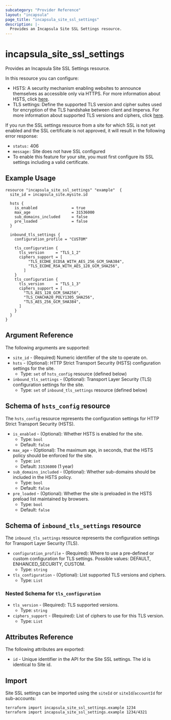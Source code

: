 ```yaml
---
subcategory: "Provider Reference"
layout: "incapsula"
page_title: "incapsula_site_ssl_settings"
description: |- 
  Provides an Incapsula Site SSL Settings resource.
---
```

# incapsula_site_ssl_settings

Provides an Incapsula Site SSL Settings resource.

In this resource you can configure:
- HSTS: A security mechanism enabling websites to announce themselves as accessible only via HTTPS. 
For more information about HSTS, click [here](https://www.imperva.com/blog/hsts-strict-transport-security/).
- TLS settings: Define the supported TLS version and cipher suites used for encryption of the TLS handshake between client and Imperva. 
For more information about supported TLS versions and ciphers, click [here](https://docs.imperva.com/bundle/cloud-application-security/page/cipher-suites.htm).

If you run the SSL settings resource from a site for which SSL is not yet enabled and the SSL certificate is not approved, it will result in the following error response:
- `status:` 406 
- `message:` Site does not have SSL configured
- To enable this feature for your site, you must first configure its SSL settings including a valid certificate.

## Example Usage

```hcl
resource "incapsula_site_ssl_settings" "example"  {
  site_id = incapsula_site.mysite.id
  
  hsts { 
    is_enabled               = true
    max_age                  = 31536000
    sub_domains_included     = false
    pre_loaded               = false
  }

  inbound_tls_settings {
    configuration_profile = "CUSTOM"

    tls_configuration {
      tls_version     = "TLS_1_2"
      ciphers_support = [
          "TLS_ECDHE_ECDSA_WITH_AES_256_GCM_SHA384",
          "TLS_ECDHE_RSA_WITH_AES_128_GCM_SHA256",
        ]
    }
    tls_configuration {
      tls_version     = "TLS_1_3"
      ciphers_support = [
        "TLS_AES_128_GCM_SHA256",
        "TLS_CHACHA20_POLY1305_SHA256",
        "TLS_AES_256_GCM_SHA384",
      ]
    }
  }
}
```

## Argument Reference

The following arguments are supported:

* `site_id` - (Required) Numeric identifier of the site to operate on.
* `hsts` - (Optional): HTTP Strict Transport Security (HSTS) configuration settings for the site.
    - Type: `set` of `hsts_config` resource (defined below)
* `inbound_tls_settings` - (Optional): Transport Layer Security (TLS) configuration settings for the site.
  - Type: `set` of `inbound_tls_settings` resource (defined below)

## Schema of `hsts_config` resource

The `hsts_config` resource represents the configuration settings for HTTP Strict Transport Security (HSTS).

* `is_enabled` - (Optional): Whether HSTS is enabled for the site.
    - Type: `bool`
    - Default: `false`
* `max_age` - (Optional): The maximum age, in seconds, that the HSTS policy should be enforced for the site.
    - Type: `int`
    - Default: `31536000` (1 year)
* `sub_domains_included` - (Optional): Whether sub-domains should be included in the HSTS policy.
    - Type: `bool`
    - Default: `false`
* `pre_loaded` - (Optional): Whether the site is preloaded in the HSTS preload list maintained by browsers.
    - Type: `bool`
    - Default: `false`

## Schema of `inbound_tls_settings` resource

The `inbound_tls_settings` resource represents the configuration settings for Transport Layer Security (TLS).

* `configuration_profile` - (Required): Where to use a pre-defined or custom configuration for TLS settings. Possible values: DEFAULT, ENHANCED_SECURITY, CUSTOM.
  - Type: `string`
* `tls_configuration` - (Optional): List supported TLS versions and ciphers.
  - Type: `List`

### Nested Schema for `tls_configuration`

* `tls_version` - (Required): TLS supported versions.
  - Type: `string`
* `ciphers_support` - (Required): List of ciphers to use for this TLS version.
  - Type: `List`


## Attributes Reference

The following attributes are exported:

* `id` - Unique identifier in the API for the Site SSL settings. The id is identical to Site id.

## Import

Site SSL settings can be imported using the `siteId` or `siteId`/`accountId` for sub-accounts:
```
terraform import incapsula_site_ssl_settings.example 1234
terraform import incapsula_site_ssl_settings.example 1234/4321
```



